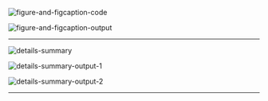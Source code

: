 ![figure-and-figcaption-code](https://github.com/workLokeshVishwakarma/learning-notes/assets/121422811/239616f9-b7e5-4379-aa57-e0977d9ee419)

![figure-and-figcaption-output](https://github.com/workLokeshVishwakarma/learning-notes/assets/121422811/50f0a898-71e1-4286-b7d2-5d8dc5fc4970)

<hr />

![details-summary](https://github.com/workLokeshVishwakarma/learning-notes/assets/121422811/3749ce05-82e2-4d25-a2bd-5c08c360d879)

![details-summary-output-1](https://github.com/workLokeshVishwakarma/learning-notes/assets/121422811/7c15d8a5-b0b5-495c-bd90-2ad522097a7f)

![details-summary-output-2](https://github.com/workLokeshVishwakarma/learning-notes/assets/121422811/3f64e02b-eceb-44d9-8df2-277bce3523f8)

<hr />
